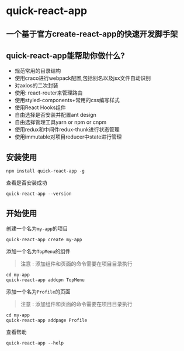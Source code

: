 # quick-react-app
## 一个基于官方create-react-app的快速开发脚手架
## quick-react-app能帮助你做什么?

* 规范常用的目录结构
* 使用craco进行webpack配置,包括别名以及jsx文件自动识别
* 对axios的二次封装
* 使用: react-router来管理路由
* 使用styled-components+常用的css编写样式
* 使用React Hooks组件
* 自由选择是否安装并配置ant design
* 自由选择管理工具yarn or npm or cnpm
* 使用redux和中间件redux-thunk进行状态管理
* 使用immutable对项目reducer中state进行管理

## 安装使用

```shell
npm install quick-react-app -g
```
查看是否安装成功
```shell
quick-react-app --version
```


## 开始使用

创建一个名为` my-app `的项目
```shell
quick-react-app create my-app
```
添加一个名为` TopMenu `的组件
> 注意 : 添加组件和页面的命令需要在项目目录执行
```shell
cd my-app
quick-react-app addcpn TopMenu
```
添加一个名为` Profile `的页面
> 注意 : 添加组件和页面的命令需要在项目目录执行
```shell
cd my-app
quick-react-app addpage Profile
```
查看帮助
```shell
quick-react-app --help
```
